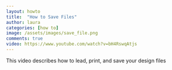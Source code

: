 ```yaml
---
layout: howto
title:  "How to Save Files"
author: laura
categories: [how to]
image: /assets/images/save_file.png
comments: true
video: https://www.youtube.com/watch?v=bH4RswqAtjs
---
```



<p>This video describes how to lead, print, and save your design files</p>
